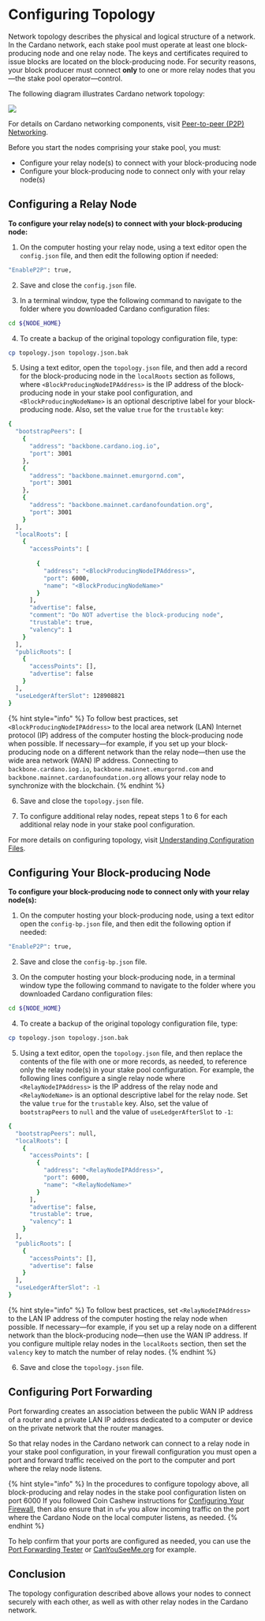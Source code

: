 # Configuring Topology

Network topology describes the physical and logical structure of a network. In the Cardano network, each stake pool must operate at least one block-producing node and one relay node. The keys and certificates required to issue blocks are located on the block-producing node. For security reasons, your block producer must connect **only** to one or more relay nodes that you—the stake pool operator—control.

The following diagram illustrates Cardano network topology:

![](../../../../.gitbook/assets/producer-relay-diagram.png)

For details on Cardano networking components, visit [Peer-to-peer (P2P) Networking](https://docs.cardano.org/explore-cardano/cardano-network/p2p-networking/).

Before you start the nodes comprising your stake pool, you must:

* Configure your relay node(s) to connect with your block-producing node
* Configure your block-producing node to connect only with your relay node(s)

## Configuring a Relay Node

**To configure your relay node(s) to connect with your block-producing node:**

1. On the computer hosting your relay node, using a text editor open the `config.json` file, and then edit the following option if needed:

```bash
"EnableP2P": true,
```

2. Save and close the `config.json` file.

3. In a terminal window, type the following command to navigate to the folder where you downloaded Cardano configuration files:

```bash
cd ${NODE_HOME}
```

4. To create a backup of the original topology configuration file, type:

```bash
cp topology.json topology.json.bak
```

5. Using a text editor, open the `topology.json` file, and then add a record for the block-producing node in the `localRoots` section as follows, where `<BlockProducingNodeIPAddress>` is the IP address of the block-producing node in your stake pool configuration, and `<BlockProducingNodeName>` is an optional descriptive label for your block-producing node. Also, set the value `true` for the `trustable` key:

```bash
{
  "bootstrapPeers": [
    {
      "address": "backbone.cardano.iog.io",
      "port": 3001
    },
    {
      "address": "backbone.mainnet.emurgornd.com",
      "port": 3001
    },
    {
      "address": "backbone.mainnet.cardanofoundation.org",
      "port": 3001
    }
  ],
  "localRoots": [
    {
      "accessPoints": [
	  
	    {
          "address": "<BlockProducingNodeIPAddress>",
          "port": 6000,
          "name": "<BlockProducingNodeName>"
        }
	  ],
      "advertise": false,
	  "comment": "Do NOT advertise the block-producing node",
      "trustable": true,
      "valency": 1
    }
  ],
  "publicRoots": [
    {
      "accessPoints": [],
      "advertise": false
    }
  ],
  "useLedgerAfterSlot": 128908821
}
```

{% hint style="info" %}
To follow best practices, set `<BlockProducingNodeIPAddress>` to the local area network (LAN) Internet protocol (IP) address of the computer hosting the block-producing node when possible. If necessary—for example, if you set up your block-producing node on a different network than the relay node—then use the wide area network (WAN) IP address. Connecting to `backbone.cardano.iog.io`, `backbone.mainnet.emurgornd.com` and `backbone.mainnet.cardanofoundation.org` allows your relay node to synchronize with the blockchain.
{% endhint %}

6. Save and close the `topology.json` file.

7. To configure additional relay nodes, repeat steps 1 to 6 for each additional relay node in your stake pool configuration.

For more details on configuring topology, visit [Understanding Configuration Files](https://github.com/input-output-hk/cardano-node-wiki/blob/main/docs/getting-started/understanding-config-files.md#the-topologyjson-file).

## Configuring Your Block-producing Node

**To configure your block-producing node to connect only with your relay node(s):**

1. On the computer hosting your block-producing node, using a text editor open the `config-bp.json` file, and then edit the following option if needed:

```bash
"EnableP2P": true,
```

2. Save and close the `config-bp.json` file.

3. On the computer hosting your block-producing node, in a terminal window type the following command to navigate to the folder where you downloaded Cardano configuration files:

```bash
cd ${NODE_HOME}
```

4. To create a backup of the original topology configuration file, type:

```bash
cp topology.json topology.json.bak
```

5. Using a text editor, open the `topology.json` file, and then replace the contents of the file with one or more records, as needed, to reference only the relay node(s) in your stake pool configuration. For example, the following lines configure a single relay node where `<RelayNodeIPAddress>` is the IP address of the relay node and `<RelayNodeName>` is an optional descriptive label for the relay node. Set the value `true` for the `trustable` key. Also, set the value of `bootstrapPeers` to `null` and the value of `useLedgerAfterSlot` to `-1`:

```bash
{
  "bootstrapPeers": null,
  "localRoots": [
    {
      "accessPoints": [
	    {
          "address": "<RelayNodeIPAddress>",
          "port": 6000,
          "name": "<RelayNodeName>"
        }
	  ],
      "advertise": false,
      "trustable": true,
      "valency": 1
    }
  ],
  "publicRoots": [
    {
      "accessPoints": [],
      "advertise": false
    }
  ],
  "useLedgerAfterSlot": -1
}
```

{% hint style="info" %}
To follow best practices, set `<RelayNodeIPAddress>` to the LAN IP address of the computer hosting the relay node when possible. If necessary—for example, if you set up a relay node on a different network than the block-producing node—then use the WAN IP address. If you configure multiple relay nodes in the `localRoots` section, then set the `valency` key to match the number of relay nodes.
{% endhint %}

6. Save and close the `topology.json` file.

## Configuring Port Forwarding

Port forwarding creates an association between the public WAN IP address of a router and a private LAN IP address dedicated to a computer or device on the private network that the router manages.

So that relay nodes in the Cardano network can connect to a relay node in your stake pool configuration, in your firewall configuration you must open a port and forward traffic received on the port to the computer and port where the relay node listens.

{% hint style="info" %}
In the procedures to configure topology above, all block-producing and relay nodes in the stake pool configuration listen on port 6000 If you followed Coin Cashew instructions for [Configuring Your Firewall](../part-i-installation/hardening-an-ubuntu-server.md#ufw), then also ensure that in `ufw` you allow incoming traffic on the port where the Cardano Node on the local computer listens, as needed.
{% endhint %}

To help confirm that your ports are configured as needed, you can use the [Port Forwarding Tester](https://www.yougetsignal.com/tools/open-ports/) or [CanYouSeeMe.org](https://canyouseeme.org/) for example.

## Conclusion

The topology configuration described above allows your nodes to connect securely with each other, as well as with other relay nodes in the Cardano network.